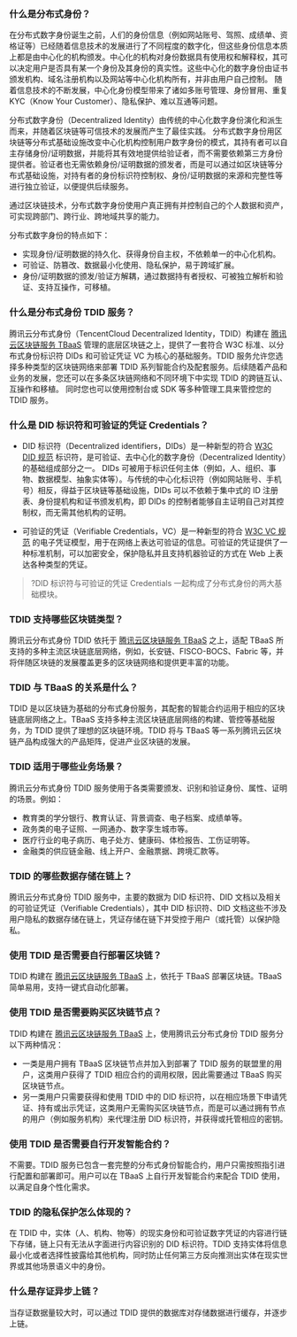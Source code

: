 
### 什么是分布式身份？

在分布式数字身份诞生之前，人们的身份信息（例如网站账号、驾照、成绩单、资格证等）已经随着信息技术的发展进行了不同程度的数字化，但这些身份信息本质上都是由中心化的机构颁发。中心化的机构对身份数据具有使用权和解释权，其可以决定用户是否具有某一个身份及其身份的真实性。这些中心化的数字身份由证书颁发机构、域名注册机构以及网站等中心化机构所有，并非由用户自己控制。
随着信息技术的不断发展，中心化身份模型带来了诸如多账号管理、身份冒用、重复 KYC（Know Your Customer）、隐私保护、难以互通等问题。

分布式数字身份（Decentralized Identity）由传统的中心化数字身份演化和派生而来，并随着区块链等可信技术的发展而产生了最佳实践。
分布式数字身份用区块链等分布式基础设施改变中心化机构控制用户数字身份的模式，其持有者可以自主存储身份/证明数据，并能将其有效地提供给验证者，而不需要依赖第三方身份提供者。验证者也无需依赖身份/证明数据的颁发者，而是可以通过如区块链等分布式基础设施，对持有者的身份标识符控制权、身份/证明数据的来源和完整性等进行独立验证，以便提供后续服务。

通过区块链技术，分布式数字身份使用户真正拥有并控制自己的个人数据和资产，可实现跨部门、跨行业、跨地域共享的能力。

分布式数字身份的特点如下：

- 实现身份/证明数据的持久化、获得身份自主权，不依赖单一的中心化机构。
- 可验证、防篡改、数据最小化使用、隐私保护，易于跨域扩展。
- 身份/证明数据的颁发/验证方解耦，通过数据持有者授权、可被独立解析和验证、支持互操作，可移植。


### 什么是分布式身份 TDID 服务？

腾讯云分布式身份（TencentCloud Decentralized Identity，TDID）构建在 [腾讯云区块链服务 TBaaS](https://cloud.tencent.com/document/product/663) 管理的底层区块链之上，提供了一套符合 W3C 标准、以分布式身份标识符 DIDs 和可验证凭证 VC 为核心的基础服务。TDID 服务允许您选择多种类型的区块链网络来部署 TDID 系列智能合约及配套服务。后续随着产品和业务的发展，您还可以在多条区块链网络和不同环境下中实现 TDID 的跨链互认、互操作和移植。
同时您也可以使用控制台或 SDK 等多种管理工具来管控您的 TDID 服务。


### 什么是 DID 标识符和可验证的凭证 Credentials？

- DID 标识符（Decentralized identifiers，DIDs）是一种新型的符合 [W3C DID 规范](https://w3c.github.io/did-core/#introduction) 标识符，是可验证、去中心化的数字身份（Decentralized Identity）的基础组成部分之一。
  DIDs 可被用于标识任何主体（例如，人、组织、事物、数据模型、抽象实体等）。与传统的中心化标识符（例如网站账号、手机号）相反，得益于区块链等基础设施，DIDs 可以不依赖于集中式的 ID 注册表、身份提机构和证书颁发机构，即 DIDs 的控制者能够自主证明自己对其控制权，而无需其他机构的证明。

- 可验证的凭证（Verifiable Credentials，VC）是一种新型的符合 [W3C VC 规范](https://www.w3.org/TR/vc-data-model) 的电子凭证模型，用于在网络上表达可验证的信息。可验证的凭证提供了一种标准机制，可以加密安全，保护隐私并且支持机器验证的方式在 Web 上表达各种类型的凭证。

>?DID 标识符与可验证的凭证 Credentials 一起构成了分布式身份的两大基础模块。



### TDID 支持哪些区块链类型？

腾讯云分布式身份 TDID 依托于 [腾讯云区块链服务 TBaaS](https://cloud.tencent.com/document/product/663) 之上，适配 TBaaS 所支持的多种主流区块链底层网络，例如，长安链、FISCO-BOCS、Fabric 等，并将伴随区块链的发展覆盖更多的区块链网络和提供更丰富的功能。


### TDID 与 TBaaS 的关系是什么？

TDID 是以区块链为基础的分布式身份服务，其配套的智能合约运用于相应的区块链底层网络之上。TBaaS 支持多种主流区块链底层网络的构建、管控等基础服务，为 TDID 提供了理想的区块链环境。TDID 将与 TBaaS 等一系列腾讯云区块链产品构成强大的产品矩阵，促进产业区块链的发展。

### TDID 适用于哪些业务场景？

腾讯云分布式身份 TDID 服务使用于各类需要颁发、识别和验证身份、属性、证明的场景。例如：

- 教育类的学分银行、教育认证、背景调查、电子档案、成绩单等。
- 政务类的电子证照、一网通办、数字孪生城市等。
- 医疗行业的电子病历、电子处方、健康码、体检报告、工伤证明等。
- 金融类的供应链金融、线上开户、金融票据、跨境汇款等。


### TDID 的哪些数据存储在链上？

腾讯云分布式身份 TDID 服务中，主要的数据为 DID 标识符、DID 文档以及相关的可验证凭证（Verifiable Credentials），其中 DID 标识符、DID 文档这些不涉及用户隐私的数据存储在链上，凭证存储在链下并受控于用户（或托管）以保护隐私。

### 使用 TDID 是否需要自行部署区块链？

TDID 构建在 [腾讯云区块链服务 TBaaS](https://cloud.tencent.com/document/product/663) 上，依托于 TBaaS 部署区块链。TBaaS 简单易用，支持一键式自动化部署。

### 使用 TDID 是否需要购买区块链节点？

TDID 构建在 [腾讯云区块链服务 TBaaS](https://cloud.tencent.com/document/product/663) 上，使用腾讯云分布式身份 TDID 服务分以下两种情况：

- 一类是用户拥有 TBaaS 区块链节点并加入到部署了 TDID 服务的联盟里的用户，这类用户获得了 TDID 相应合约的调用权限，因此需要通过 TBaaS 购买区块链节点。
- 另一类用户只需要获得和使用 TDID 中的 DID 标识符，以在相应场景下申请凭证、持有或出示凭证，这类用户无需购买区块链节点，而是可以通过拥有节点的用户（例如服务机构）来代理注册 DID 标识符，并获得或托管相应的密钥。

### 使用 TDID 是否需要自行开发智能合约？

不需要。TDID 服务已包含一套完整的分布式身份智能合约，用户只需按照指引进行配置和部署即可。用户可以在 TBaaS 上自行开发智能合约来配合 TDID 使用，以满足自身个性化需求。

### TDID 的隐私保护怎么体现的？

在 TDID 中，实体（人、机构、物等）的现实身份和可验证数字凭证的内容进行链下存储，链上只有无法从字面进行内容识别的 DID 标识符。TDID 支持实体将信息最小化或者选择性披露给其他机构，同时防止任何第三方反向推测出实体在现实世界或其他场景语义中的身份。

### 什么是存证异步上链？

当存证数据量较大时，可以通过 TDID 提供的数据库对存储数据进行缓存，并逐步上链。




